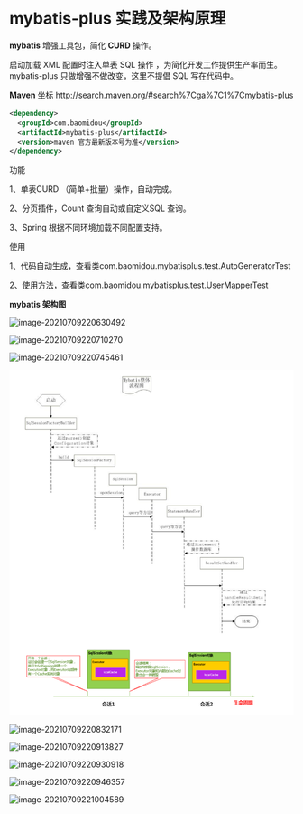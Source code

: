 # mybatis-plus 实践及架构原理

**mybatis** 增强工具包，简化 **CURD** 操作。 

启动加载 XML 配置时注入单表 SQL 操作 ，为简化开发工作提供生产率而生。mybatis-plus 只做增强不做改变，这里不提倡 SQL 写在代码中。 

**Maven** 坐标 http://search.maven.org/#search%7Cga%7C1%7Cmybatis-plus 

```xml
<dependency> 
  <groupId>com.baomidou</groupId> 
  <artifactId>mybatis-plus</artifactId> 
  <version>maven 官方最新版本号为准</version> 
</dependency> 
```

功能

1、单表CURD （简单+批量）操作，自动完成。 

2、分页插件，Count 查询自动或自定义SQL 查询。 

3、Spring 根据不同环境加载不同配置支持。 

使用

1、代码自动生成，查看类com.baomidou.mybatisplus.test.AutoGeneratorTest 

2、使用方法，查看类com.baomidou.mybatisplus.test.UserMapperTest 

**mybatis 架构图**

![image-20210709220630492](https://gitee.com/wowosong/pic-md/raw/master/202212152320779.png)

![image-20210709220710270](https://gitee.com/wowosong/pic-md/raw/master/202212152320900.png)

![image-20210709220745461](https://gitee.com/wowosong/pic-md/raw/master/202212152320015.png)

![image-20210709220807474](./mybatis-plus%E5%AE%9E%E8%B7%B5%E5%8F%8A%E6%9E%B6%E6%9E%84%E5%8E%9F%E7%90%86.assets/20210709220807.png)

![image-20210709220832171](https://gitee.com/wowosong/pic-md/raw/master/202212152320482.png)

![image-20210709220913827](https://gitee.com/wowosong/pic-md/raw/master/202212152320751.png)

![image-20210709220930918](https://gitee.com/wowosong/pic-md/raw/master/202212152321450.png)

![image-20210709220946357](https://gitee.com/wowosong/pic-md/raw/master/202212152321679.png)

![image-20210709221004589](https://gitee.com/wowosong/pic-md/raw/master/202212152321454.png)